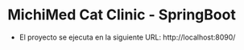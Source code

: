 # MichiMed Cat Clinic - SpringBoot

- El proyecto se ejecuta en la siguiente URL: http://localhost:8090/